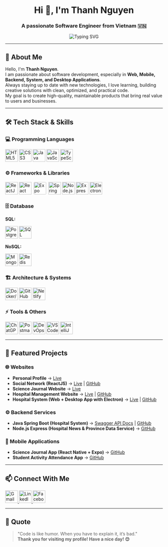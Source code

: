 <h1 align="center">Hi 👋, I'm Thanh Nguyen</h1>
<h3 align="center">A passionate Software Engineer from Vietnam 🇻🇳</h3>

<p align="center">
  <img src="https://readme-typing-svg.demolab.com?font=Fira+Code&pause=1000&color=36BCF7&center=true&vCenter=true&width=500&lines=Welcome+to+my+GitHub+Profile!;Coding+is+my+passion;Always+learning+new+things!" alt="Typing SVG" />
</p>

---

## 👋 About Me

Hello, I'm **Thanh Nguyen**.  
I am passionate about software development, especially in **Web, Mobile, Backend, System, and Desktop Applications**.  
Always staying up to date with new technologies, I love learning, building creative solutions with clean, optimized, and practical code.  
My goal is to create high-quality, maintainable products that bring real value to users and businesses.

---

## 🛠️ Tech Stack & Skills

### 💻 Programming Languages
<p>
  <img src="https://cdn.jsdelivr.net/gh/devicons/devicon/icons/html5/html5-original.svg" width="40" title="HTML5"/>
  <img src="https://cdn.jsdelivr.net/gh/devicons/devicon/icons/css3/css3-original.svg" width="40" title="CSS3"/>
  <img src="https://cdn.jsdelivr.net/gh/devicons/devicon/icons/java/java-original.svg" width="40" title="Java"/>
  <img src="https://cdn.jsdelivr.net/gh/devicons/devicon/icons/javascript/javascript-original.svg" width="40" title="JavaScript"/>
  <img src="https://cdn.jsdelivr.net/gh/devicons/devicon/icons/typescript/typescript-original.svg" width="40" title="TypeScript"/>
</p>

### ⚙️ Frameworks & Libraries
<p>
  <img src="https://cdn.jsdelivr.net/gh/devicons/devicon/icons/react/react-original.svg" width="40" title="ReactJS"/>
  <img src="https://reactnative.dev/img/header_logo.svg" width="40" title="React Native"/>
  <img src="https://cdn.simpleicons.org/expo/000000/FFFFFF" width="40" title="Expo" style="background-color:white;border-radius:6px;padding:3px"/>
  <img src="https://cdn.jsdelivr.net/gh/devicons/devicon/icons/spring/spring-original.svg" width="40" title="Spring Boot"/>
  <img src="https://cdn.jsdelivr.net/gh/devicons/devicon/icons/nodejs/nodejs-original.svg" width="40" title="Node.js"/>
  <img src="https://cdn.jsdelivr.net/gh/devicons/devicon/icons/express/express-original.svg" width="40" title="ExpressJS"/>
  <img src="https://cdn.jsdelivr.net/gh/devicons/devicon/icons/electron/electron-original.svg" width="40" title="ElectronJS"/>
</p>

### 🗄️ Database
**SQL:**  
<p>
  <img src="https://cdn.jsdelivr.net/gh/devicons/devicon/icons/postgresql/postgresql-original.svg" width="40" title="PostgreSQL"/>
  <img src="https://cdn.jsdelivr.net/gh/devicons/devicon/icons/microsoftsqlserver/microsoftsqlserver-plain.svg" width="40" title="SQL Server"/>
</p>

**NoSQL:**  
<p>
  <img src="https://cdn.jsdelivr.net/gh/devicons/devicon/icons/mongodb/mongodb-original.svg" width="40" title="MongoDB"/>
  <img src="https://cdn.jsdelivr.net/gh/devicons/devicon/icons/redis/redis-original.svg" width="40" title="Redis"/>
</p>

### 🏗️ Architecture & Systems
<p>
  <img src="https://cdn.jsdelivr.net/gh/devicons/devicon/icons/docker/docker-original.svg" width="40" title="Docker/Microservices"/>
  <img src="https://cdn.jsdelivr.net/gh/devicons/devicon/icons/github/github-original.svg" width="40" title="GitHub Actions"/>
  <img src="https://cdn.jsdelivr.net/gh/devicons/devicon/icons/netlify/netlify-original.svg" width="40" title="Netlify"/>
</p>

### ⚡ Tools & Others
<p>
  <img src="https://cdn.simpleicons.org/openai/10a37f" width="40" title="ChatGPT" />
  <img src="https://cdn.jsdelivr.net/gh/devicons/devicon/icons/postman/postman-original.svg" width="40" title="Postman"/>
  <img src="https://cdn.jsdelivr.net/gh/devicons/devicon/icons/azuredevops/azuredevops-original.svg" width="40" title="DevOps"/>
  <img src="https://cdn.jsdelivr.net/gh/devicons/devicon/icons/vscode/vscode-original.svg" width="40" title="VS Code"/>
  <img src="https://cdn.jsdelivr.net/gh/devicons/devicon/icons/intellij/intellij-original.svg" width="40" title="IntelliJ IDEA"/>
</p>

---

## 📌 Featured Projects

### 🌐 Websites
- **Personal Profile** → [Live](https://element-trac-group.id.vn/)  
- **Social Network (ReactJS)** → [Live](https://thread-town.element-trac-group.id.vn/) | [GitHub](https://github.com/Thanh123st/react-social-network)  
- **Science Journal Website** → [Live](https://tapchikhoahoc.element-trac-group.id.vn/)  
- **Hospital Management Website** → [Live](https://hospital.element-trac-group.id.vn/) | [GitHub](https://github.com/Thanh123st/react-hospital-patient)  
- **Hospital System (Web + Desktop App with Electron)** → [Live](https://staff-hospital.element-trac-group.id.vn/login) | [GitHub](https://github.com/Thanh123st/react-electron-hospital-staff)  

### ⚙️ Backend Services
- **Java Spring Boot (Hospital System)** → [Swagger API Docs](https://spring-api-u4ro.onrender.com/swagger-ui/index.html) | [GitHub](https://github.com/Thanh123st/java-spring-boot-web-service-hospital)  
- **Node.js Express (Hospital News & Province Data Service)** → [GitHub](https://github.com/Thanh123st/nodejs-express-hospital-news)  

### 📱 Mobile Applications
- **Science Journal App (React Native + Expo)** → [GitHub](https://github.com/Thanh123st/react-native-expo-tapchikhoahoc)  
- **Student Activity Attendance App** → [GitHub](https://github.com/Thanh123st/react-native-expo-hoatdongsinhvien)  

---

## 📫 Connect With Me

<p align="left">
  <a href="https://mail.google.com/mail/?view=cm&fs=1&to=hoctrohoangthanh@gmail.com" target="_blank">
    <img src="https://cdn.jsdelivr.net/gh/devicons/devicon/icons/google/google-original.svg" alt="Gmail" width="40" height="40" />
  </a>
  <a href="https://www.linkedin.com/in/thanh-nguyễn-aaab0836a" target="_blank">
    <img src="https://cdn.jsdelivr.net/gh/devicons/devicon/icons/linkedin/linkedin-original.svg" alt="LinkedIn" width="40" height="40" />
  </a>
  <a href="https://www.facebook.com/nguyen.thanh.929165" target="_blank">
    <img src="https://cdn.jsdelivr.net/gh/devicons/devicon/icons/facebook/facebook-original.svg" alt="Facebook" width="40" height="40" />
  </a>
</p>

---

## 📝 Quote

> "Code is like humor. When you have to explain it, it’s bad."  
> **Thank you for visiting my profile! Have a nice day! 😊**
